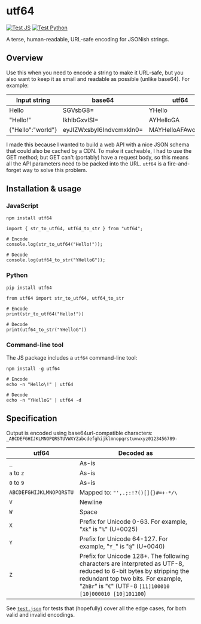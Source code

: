 # utf64

[![Test JS](https://github.com/more-please/utf64/actions/workflows/js.yml/badge.svg)](https://github.com/more-please/utf64/actions/workflows/js.yml)
[![Test Python](https://github.com/more-please/utf64/actions/workflows/py.yml/badge.svg)](https://github.com/more-please/utf64/actions/workflows/py.yml)

A terse, human-readable, URL-safe encoding for JSONish strings.

## Overview

Use this when you need to encode a string to make it URL-safe, but you also want to keep it as small and readable as possible (unlike base64). For example:

| Input string      | base64                   | utf64              |
| ----------------- | ------------------------ | ------------------ |
| Hello             | SGVsbG8=                 | YHello             |
| "Hello!"          | IkhlbGxvISI=             | AYHelloGA          |
| {"Hello":"world"} | eyJIZWxsbyI6IndvcmxkIn0= | MAYHelloAFAworldAN |

I made this because I wanted to build a web API with a nice JSON schema that could also be cached by a CDN. To make it cacheable, I had to use the GET method; but GET can't (portably) have a request body, so this means all the API parameters need to be packed into the URL. `utf64` is a fire-and-forget way to solve this problem.

## Installation & usage

### JavaScript

```
npm install utf64
```

```
import { str_to_utf64, utf64_to_str } from "utf64";

# Encode
console.log(str_to_utf64("Hello!"));

# Decode
console.log(utf64_to_str("YHelloG"));
```

### Python

```
pip install utf64
```

```
from utf64 import str_to_utf64, utf64_to_str

# Encode
print(str_to_utf64("Hello!"))

# Decode
print(utf64_to_str("YHelloG"))
```

### Command-line tool

The JS package includes a `utf64` command-line tool:

```
npm install -g utf64
```

```
# Encode
echo -n "Hello\!" | utf64

# Decode
echo -n "YHelloG" | utf64 -d
```

## Specification

Output is encoded using base64url-compatible characters: `_ABCDEFGHIJKLMNOPQRSTUVWXYZabcdefghijklmnopqrstuvwxyz0123456789-`

| utf64                   | Decoded as                                                                                                                                                                                                            |
| ----------------------- | --------------------------------------------------------------------------------------------------------------------------------------------------------------------------------------------------------------------- |
| `_`                     | As-is                                                                                                                                                                                                                 |
| `a` to `z`              | As-is                                                                                                                                                                                                                 |
| `0` to `9`              | As-is                                                                                                                                                                                                                 |
| `ABCDEFGHIJKLMNOPQRSTU` | Mapped to: `"',.;:!?()[]{}#=+-*/\`                                                                                                                                                                                    |
| `V`                     | Newline                                                                                                                                                                                                               |
| `W`                     | Space                                                                                                                                                                                                                 |
| `X`                     | Prefix for Unicode 0-63. For example, "`Xk`" is "`%`" (U+0025)                                                                                                                                                        |
| `Y`                     | Prefix for Unicode 64-127. For example, "`Y_`" is "`@`" (U+0040)                                                                                                                                                      |
| `Z`                     | Prefix for Unicode 128+. The following characters are interpreted as UTF-8, reduced to 6-bit bytes by stripping the redundant top two bits. For example, "`ZhBr`" is "`€`" (UTF-8 `[11]100010 [10]000010 [10]101100`) |

See [`test.json`](test.json) for tests that (hopefully) cover all the edge cases, for both valid and invalid encodings.
